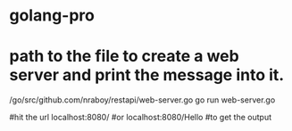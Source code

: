 # golang-pro

# path to the file to create a web server and print the message into it.
/go/src/github.com/nraboy/restapi/web-server.go
go run web-server.go

#hit the url 
localhost:8080/ 
#or 
localhost:8080/Hello
#to get the output
